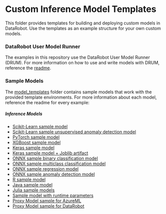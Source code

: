 # Custom Inference Model Templates
This folder provides templates for building and deploying custom models in DataRobot. Use the templates as an example structure for your own custom models.

### DataRobot User Model Runner
The examples in this repository use the DataRobot User Model Runner (DRUM).  For more information on how to use and write models with DRUM, reference the [readme](../custom_model_runner/README.md).

### Sample Models
The [model_templates](.) folder contains sample models that work with the provided template environments. For more information about each model, reference the readme for every example:

##### Inference Models
* [Scikit-Learn sample model](python3_sklearn)
* [Scikit-Learn sample unsupervised anomaly detection model](python3_sklearn_anomaly)
* [PyTorch sample model](python3_pytorch)
* [XGBoost sample model](python3_xgboost)
* [Keras sample model](python3_keras)
* [Keras sample model + Joblib artifact](python3_keras_joblib)
* [ONNX sample binary classification model](python3_onnx_binary)
* [ONNX sample multiclass classification model](python3_onnx_multiclass)
* [ONNX sample regression model](python3_onnx_regression)
* [ONNX sample anomaly detection model](python3_onnx_anomaly)
* [R sample model](r_lang)
* [Java sample model](java_codegen)
* [Julia sample models](julia)
* [Sample model with runtime parameters](python3_sklearn_runtime_params)
* [Proxy Model sample for AzureML](proxy_model_azureml)
* [Proxy Model sample for DataRobot](proxy_model_datarobot)
